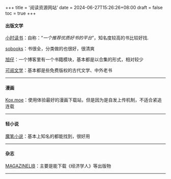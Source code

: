 +++
title = '阅读资源网站'
date = 2024-06-27T15:26:26+08:00
draft = false
toc = true
+++

#### 出版文学

[小时读书](https://timedown.cn/)：自称：“*一个推荐优质好书的平台*”，知名度较高的书比较好找.

[sobooks]( https://sobooks.cc/)：书很全，分类做的也很好，很清爽

[旭仔](https://www.xuzai.com/category/books)：一个博客里有一个书籍模块，基本都是以合集的形式，相对较少

[可阅文学](https://www.kepub.net/)：基本都是些免费版权的古代文学、中外老书

------



#### 漫画

[Kox.moe](https://kox.moe/)：使用体验最好的漫画下载站，但是因为是自发上传机制，不适合紧追连载

------



#### 轻小说

[魔笔小说](https://mobinovels.com/)：基本上知名的都能找到，很好用

------



#### 杂志

[MAGAZINELIB](https://magazinelib.com/)：主要是能下载《经济学人》等出版物

------

